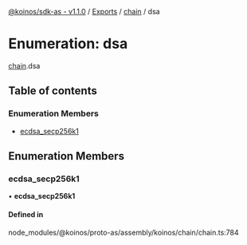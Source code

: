 [@koinos/sdk-as - v1.1.0](../README.md) / [Exports](../modules.md) / [chain](../modules/chain.md) / dsa

# Enumeration: dsa

[chain](../modules/chain.md).dsa

## Table of contents

### Enumeration Members

- [ecdsa\_secp256k1](chain.dsa.md#ecdsa_secp256k1)

## Enumeration Members

### ecdsa\_secp256k1

• **ecdsa\_secp256k1**

#### Defined in

node_modules/@koinos/proto-as/assembly/koinos/chain/chain.ts:784

